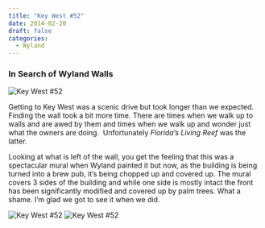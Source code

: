 ```yaml
---
title: "Key West #52"
date: 2014-02-20
draft: false
categories:
  - Wyland
---
```

### In Search of Wyland Walls

![Key West #52](../images/52a-keywest.jpg)

Getting to Key West was a scenic drive but took longer than we expected. Finding the wall took a bit more time. There are times when we walk up to walls and are awed by them and times when we walk up and wonder just what the owners are doing.  Unfortunately _Florida’s Living Reef_ was the latter.

Looking at what is left of the wall, you get the feeling that this was a spectacular mural when Wyland painted it but now, as the building is being turned into a brew pub, it’s being chopped up and covered up. The mural covers 3 sides of the building and while one side is mostly intact the front has been significantly modified and covered up by palm trees. What a shame. I’m glad we got to see it when we did.

![Key West #52](../images/52b-keywest.jpg)
![Key West #52](../images/52c-keywest.jpg)